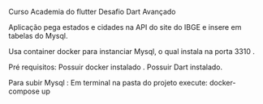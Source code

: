 Curso Academia do flutter
Desafio Dart Avançado 

Aplicação pega estados e cidades na API do site do IBGE e insere em tabelas do Mysql.

Usa container docker para instanciar Mysql, o qual instala na porta 3310 .

Pré requisitos:
Possuir  docker instalado .
Possuir  Dart instalado.

Para subir Mysql :
Em terminal na pasta do projeto execute:
docker-compose up

